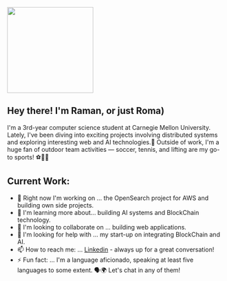<img src="https://gifdb.com/images/high/pusheen-cat-hi-tf05i7kbahvozz53.gif" width="200">


## Hey there! I'm Raman, or just Roma)

I'm a 3rd-year computer science student at Carnegie Mellon University. Lately, I've been diving into exciting projects involving distributed systems and exploring interesting web and AI technologies.🚀
Outside of work, I'm a huge fan of outdoor team activities — soccer, tennis, and lifting are my go-to sports! ⚽🎾💪


## Current Work:
- 🔭 Right now I'm working on ... the OpenSearch project for AWS and building own side projects.
- 🌱 I'm learning more about... building AI systems and BlockChain technology.
- 👯 I'm looking to collaborate on ... building web applications.
- 🤔 I'm looking for help with ... my start-up on integrating BlockChain and AI.
- 📫 How to reach me: ... [Linkedin](https://linkedin.com/in/rsaparkh) - always up for a great conversation!
- ⚡  Fun fact: ...  I'm a language aficionado, speaking at least five languages to some extent. 🗣️🌍 Let's chat in any of them!
